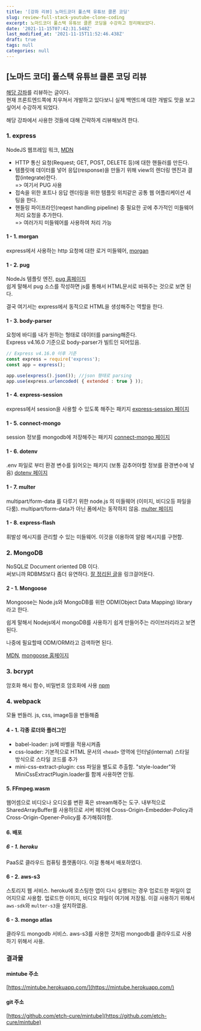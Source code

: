 ```yaml
---
title: '[강좌 리뷰] 노마드코더 풀스택 유튜브 클론 코딩'
slug: review-full-stack-youtube-clone-coding
excerpt: 노마드코더 풀스택 유튜브 클론 코딩을 수강하고 정리해보았다.
date: '2021-11-15T07:42:31.548Z'
last_modified_at: '2021-11-15T11:52:46.438Z'
draft: true
tags: null
categories: null
---
```


## [노마드 코더] 풀스택 유튜브 클론 코딩 리뷰

[해당 강좌](https://nomadcoders.co/wetube)를 리뷰하는 글이다.  
현재 프론트엔드쪽에 치우쳐서 개발하고 있다보니 실제 백엔드에 대한 개발도 맛을 보고 싶어서 수강하게 되었다.

해당 강좌에서 사용한 것들에 대해 간략하게 리뷰해보려 한다.

### 1. express

NodeJS 웹프레임 워크, [MDN](https://developer.mozilla.org/ko/docs/Learn/Server-side/Express_Nodejs/Introduction)

- HTTP 통신 요청(Request; GET, POST, DELETE 등)에 대한 핸들러를 만든다.
- 템플릿에 데이터를 넣어 응답(response)을 만들기 위해 view의 렌더링 엔진과 결합(integrate)한다.  
  => 여기서 PUG 사용
- 접속을 위한 포트나 응답 렌더링을 위한 템플릿 위치같은 공통 웹 어플리케이션 세팅을 한다.
- 핸들링 파이프라인(reqest handling pipeline) 중 필요한 곳에 추가적인 미들웨어 처리 요청을 추가한다.  
  => 여러가지 미들웨어를 사용하여 처리 가능

#### 1 - 1. morgan

express에서 사용하는 http 요청에 대한 로거 미들웨어, [morgan](https://expressjs.com/en/resources/middleware/morgan.html)

#### 1 - 2. pug

NodeJs 템플릿 엔진, [pug 홈페이지](https://pugjs.org/api/getting-started.html)  
쉽게 말해서 pug 소스를 작성하면 js를 통해서 HTML문서로 바꿔주는 것으로 보면 된다.

결국 여기서는 express에서 동적으로 HTML을 생성해주는 역할을 한다.

#### 1 - 3. body-parser

요청에 바디를 내가 원하는 형태로 데이터를 parsing해준다.  
Express v4.16.0 기준으로 body-parser가 빌트인 되어있음.

```js
// Express v4.16.0 이후 기준
const express = require('express');
const app = express();

app.use(express().json()); //json 형태로 parsing
app.use(express.urlencoded( { extended : true } )); 
```

#### 1 - 4. express-session

express에서 session을 사용할 수 있도록 해주는 패키지 [express-session 페이지](http://expressjs.com/en/resources/middleware/session.html)

#### 1 - 5. connect-mongo
session 정보를 mongodb에 저장해주는 패키지
[connect-mongo 페이지](https://www.npmjs.com/package/connect-mongo)

#### 1 - 6. dotenv
.env 파일로 부터 환경 변수를 읽어오는 패키지 (보통 감추어야할 정보를 환경변수에 넣음)
[dotenv 페이지](https://www.npmjs.com/package/dotenv)

####  1 - 7. multer
multipart/form-data 를 다루기 위한 node.js 의 미들웨어 (이미지, 비디오등 파일을 다룸). multipart/form-data가 아닌 폼에서는 동작하지 않음.
[multer 페이지](https://github.com/expressjs/multer/blob/master/doc/README-ko.md)

#### 1 - 8. express-flash
휘발성 메시지를 관리할 수 있는 미들웨어. 이것을 이용하여 알람 메시지를 구현함.

### 2. MongoDB

NoSQL로 Document oriented DB 이다.  
써보니까 RDBMS보다 좀더 유연하다.  [잘 정리된 글](https://kciter.so/posts/about-mongodb)을 링크걸어둔다.

#### 2 - 1. Mongoose

Mongoose는 Node.js와 MongoDB를 위한 ODM(Object Data Mapping) library라고 한다.

쉽게 말해서 Nodejs에서 mongoDB를 사용하기 쉽게 만들어주는 라이브러리라고 보면 된다.

나중에 필요할때 ODM/ORM라고 검색하면 된다.

[MDN](https://developer.mozilla.org/ko/docs/Learn/Server-side/Express_Nodejs/mongoose), [mongoose 홈페이지](https://mongoosejs.com/)

### 3. bcrypt

암호화 해시 함수, 비밀번호 암호화에 사용 [npm](https://www.npmjs.com/package/bcrypt)

### 4. webpack

모듈 번들러. js, css, image등을 번들해줌

#### 4 - 1. 각종 로더와 플러그인

- babel-loader: js에 바벨을 적용시켜줌
- css-loader: 기본적으로 HTML 문서의 `<head>` 영역에 인터널(internal) 스타일 방식으로 스타일 코드를 추가
- mini-css-extract-plugin: css 파일을 별도로 추출함. "style-loader"와 MiniCssExtractPlugin.loader를 함께 사용하면 안됨.

#### 5. FFmpeg.wasm

웹어셈으로 비디오나 오디오를 변환 혹은 stream해주는 도구.
내부적으로 SharedArrayBuffer를 사용하므로 서버 헤더에 Cross-Origin-Embedder-Policy과 Cross-Origin-Opener-Policy를 추가해줘야함.

#### 6. 배포

##### 6 - 1. heroku
PaaS로 클라우드 컴퓨팅 플랫폼이다. 이걸 통해서 배포하였다.

#### 6 - 2. aws-s3
스토리지 웹 서비스. heroku에 호스팅한 앱이 다시 실행되는 경우 업로드한 파일이 없어지므로 사용함. 업로드한 이미지, 비디오 파일이 여기에 저장됨.
이걸 사용하기 위해서 `aws-sdk`와 `multer-s3`을 설치하였음.

#### 6 - 3. mongo atlas
클라우드 mongodb 서비스. aws-s3를 사용한 것처럼 mongodb를 클라우드로 사용하기 위해서 사용.

### 결과물

#### mintube 주소
[https://mintube.herokuapp.com/](https://mintube.herokuapp.com/)

#### git 주소
[https://github.com/etch-cure/mintube](https://github.com/etch-cure/mintube)
